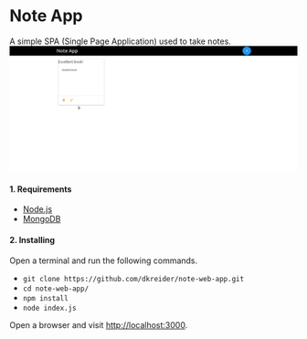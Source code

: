 # Note App
A simple SPA (Single Page Application) used to take notes.
![In action](extras/note-app.gif)

#### 1. Requirements
- [Node.js](https://nodejs.org)
- [MongoDB](https://mongodb.com)
#### 2. Installing
Open a terminal and run the following commands.

- `git clone https://github.com/dkreider/note-web-app.git`
- `cd note-web-app/`
- `npm install`
- `node index.js`

Open a browser and visit [http://localhost:3000](http://localhost:3000).